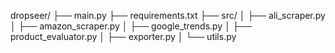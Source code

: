 dropseer/
├── main.py
├── requirements.txt
├── src/
│   ├── ali_scraper.py
│   ├── amazon_scraper.py
│   ├── google_trends.py
│   ├── product_evaluator.py
│   ├── exporter.py
│   └── utils.py
